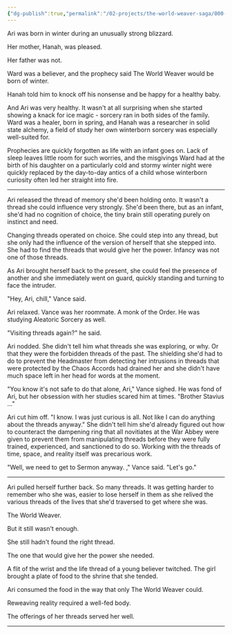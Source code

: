 ```yaml
---
{"dg-publish":true,"permalink":"/02-projects/the-world-weaver-saga/000-draft-chapters/episode-1/"}
---
```


Ari was born in winter during an unusually strong blizzard.  

Her mother, Hanah, was pleased.  

Her father was not.  

Ward was a believer, and the prophecy said The World Weaver would be born of winter.  

Hanah told him to knock off his nonsense and be happy for a healthy baby.

And Ari was very healthy.  It wasn't at all surprising when she started showing a knack for ice magic - sorcery ran in both sides of the family.  Ward was a healer, born in spring, and Hanah was a researcher in solid state alchemy, a field of study her own winterborn sorcery was especially well-suited for.

Prophecies are quickly forgotten as life with an infant goes on.  Lack of sleep leaves little room for such worries, and the misgivings Ward had at the birth of his daughter on a particularly cold and stormy winter night were quickly replaced by the day-to-day antics of a child whose winterborn curiosity often led her straight into fire.

---
Ari released the thread of memory she'd been holding onto.  It wasn't a thread she could influence very strongly.  She'd been there, but as an infant, she'd had no cognition of choice, the tiny brain still operating purely on instinct and need.   

Changing threads operated on choice.  She could step into any thread, but she only had the influence of the version of herself that she stepped into.  She had to find the threads that would give her the power.  Infancy was not one of those threads.

As Ari brought herself back to the present, she could feel the presence of another and she immediately went on guard, quickly standing and turning to face the intruder.

"Hey, Ari, chill," Vance said.

Ari relaxed.  Vance was her roommate.  A monk of the Order.  He was studying Aleatoric Sorcery as well.

"Visiting threads again?" he said.

Ari nodded.  She didn't tell him what threads she was exploring, or why.  Or that they were the forbidden threads of the past.  The shielding she'd had to do to prevent the Headmaster from detecting her intrusions in threads that were protected by the Chaos Accords had drained her and she didn't have much space left in her head for words at the moment.

"You know it's not safe to do that alone, Ari," Vance sighed.  He was fond of Ari, but her obsession with her studies scared him at times.  "Brother Stavius ..."

Ari cut him off.  "I know.  I was just curious is all.  Not like I can do anything about the threads anyway."  She didn't tell him she'd already figured out how to counteract the dampening ring that all novitiates at the War Abbey were given to prevent them from manipulating threads before they were fully trained, experienced, and sanctioned to do so.  Working with the threads of time, space, and reality itself was precarious work.

"Well, we need to get to Sermon anyway. ," Vance said. "Let's go."

---
Ari pulled herself further back.  So many threads.  It was getting harder to remember who she was, easier to lose herself in them as she relived the various threads of the lives that she'd traversed to get where she was.

The World Weaver.  

But it still wasn't enough.

She still hadn't found the right thread.

The one that would give her the power she needed.

A flit of the wrist and the life thread of a young believer twitched.  The girl brought a plate of food to the shrine that she tended.

Ari consumed the food in the way that only The World Weaver could.

Reweaving reality required a well-fed body.

The offerings of her threads served her well.

---

